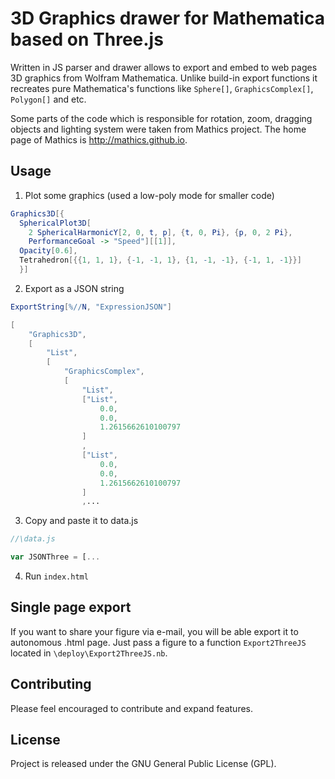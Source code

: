 3D Graphics drawer for Mathematica based on Three.js
===================
Written in JS parser and drawer allows to export and embed to web pages 3D graphics from Wolfram Mathematica. 
Unlike build-in export functions it recreates pure Mathematica's functions like ``Sphere[]``, ``GraphicsComplex[]``, ``Polygon[]`` and etc.

Some parts of the code which is responsible for rotation, zoom, dragging objects and lighting system were taken from Mathics project.
The home page of Mathics is http://mathics.github.io.

Usage
----------
1. Plot some graphics (used a low-poly mode for smaller code)

```Mathematica
Graphics3D[{
  SphericalPlot3D[
    2 SphericalHarmonicY[2, 0, t, p], {t, 0, Pi}, {p, 0, 2 Pi}, 
    PerformanceGoal -> "Speed"][[1]],
  Opacity[0.6], 
  Tetrahedron[{{1, 1, 1}, {-1, -1, 1}, {1, -1, -1}, {-1, 1, -1}}]
  }]
```
2. Export as a JSON string
```Mathematica
ExportString[%//N, "ExpressionJSON"]
```
```Mathematica
[
	"Graphics3D",
	[
		"List",
		[
			"GraphicsComplex",
			[
				"List",
				["List",
					0.0,
					0.0,
					1.2615662610100797
				]
				,
				["List",
					0.0,
					0.0,
					1.2615662610100797
				]
				,...
```

3. Copy and paste it to data.js
```javascript
//\data.js

var JSONThree = [...
``` 

4. Run ``index.html``


Single page export
----------
If you want to share your figure via e-mail, you will be able export it to autonomous .html page. Just pass a figure to a function ``Export2ThreeJS`` located in ``\deploy\Export2ThreeJS.nb``. 

Contributing
------------

Please feel encouraged to contribute and expand features.


License
-------

Project is released under the GNU General Public License (GPL).
